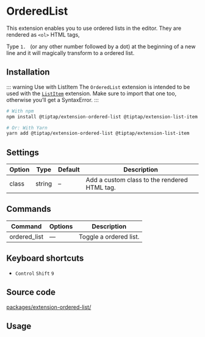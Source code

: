 # OrderedList
This extension enables you to use ordered lists in the editor. They are rendered as `<ol>` HTML tags,

Type <code>1.&nbsp;</code> (or any other number followed by a dot) at the beginning of a new line and it will magically transform to a ordered list.

## Installation
::: warning Use with ListItem
The `OrderedList` extension is intended to be used with the [`ListItem`](/api/extensions/list-item) extension. Make sure to import that one too, otherwise you’ll get a SyntaxError.
:::

```bash
# With npm
npm install @tiptap/extension-ordered-list @tiptap/extension-list-item

# Or: With Yarn
yarn add @tiptap/extension-ordered-list @tiptap/extension-list-item
```

## Settings
| Option | Type   | Default | Description                                  |
| ------ | ------ | ------- | -------------------------------------------- |
| class  | string | –       | Add a custom class to the rendered HTML tag. |

## Commands
| Command      | Options | Description            |
| ------------ | ------- | ---------------------- |
| ordered_list | —       | Toggle a ordered list. |

## Keyboard shortcuts
* `Control` `Shift` `9`

## Source code
[packages/extension-ordered-list/](https://github.com/ueberdosis/tiptap-next/blob/main/packages/extension-ordered-list/)

## Usage
<demo name="Extensions/OrderedList" highlight="3-5,17-18,37-38" />
